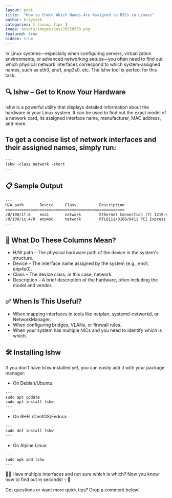 ```yaml
---
layout: post
title:  "How to Check Which Names Are Assigned to NICs in Linuxs"
author: krzysiek
categories: [ linux, tips ]
image: assets/images/post20250530.png
featured: true
hidden: true
---
```

In Linux systems—especially when configuring servers, virtualization environments, or advanced networking setups—you often need to find out which physical network interfaces correspond to which system-assigned names, such as eth0, eno1, enp3s0, etc. The lshw tool is perfect for this task.

## 🔍 lshw – Get to Know Your Hardware
lshw is a powerful utility that displays detailed information about the hardware in your Linux system. It can be used to find out the exact model of a network card, its assigned interface name, manufacturer, MAC address, and more.

## To get a concise list of network interfaces and their assigned names, simply run:
```html
---
lshw -class network -short
---
```
## 📋 Sample Output
```html
---
H/W path       Device     Class          Description
====================================================
/0/100/1f.6    eno1       network        Ethernet Connection (7) I219-V
/0/100/1c.4/0  enp4s0     network        RTL8111/8168/8411 PCI Express Gigabit Ethernet Controller
---
```

## 🧠 What Do These Columns Mean?
- H/W path – The physical hardware path of the device in the system's structure.
- Device – The interface name assigned by the system (e.g., eno1, enp4s0).
- Class – The device class; in this case, network.
- Description – A brief description of the hardware, often including the model and vendor.

## ✅ When Is This Useful?
- When mapping interfaces in tools like netplan, systemd-networkd, or NetworkManager.
- When configuring bridges, VLANs, or firewall rules.
- When your system has multiple NICs and you need to identify which is which.

## 🛠️ Installing lshw
If you don’t have lshw installed yet, you can easily add it with your package manager:

- On Debian/Ubuntu:
```html
---
sudo apt update
sudo apt install lshw
---
```

- On RHEL/CentOS/Fedora:
```html
---
sudo dnf install lshw
---
```

- On Alpine Linux:
```html
---
sudo apk add lshw
---
```

🔧✨ Have multiple interfaces and not sure which is which? Now you know how to find out in seconds! ✨🔧

Got questions or want more quick tips? Drop a comment below!
